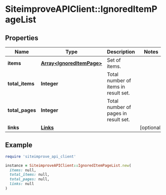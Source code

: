 # SiteimproveAPIClient::IgnoredItemPageList

## Properties

| Name | Type | Description | Notes |
| ---- | ---- | ----------- | ----- |
| **items** | [**Array&lt;IgnoredItemPage&gt;**](IgnoredItemPage.md) | Set of items. |  |
| **total_items** | **Integer** | Total number of items in result set. |  |
| **total_pages** | **Integer** | Total number of pages in result set. |  |
| **links** | [**Links**](Links.md) |  | [optional] |

## Example

```ruby
require 'siteimprove_api_client'

instance = SiteimproveAPIClient::IgnoredItemPageList.new(
  items: null,
  total_items: null,
  total_pages: null,
  links: null
)
```


